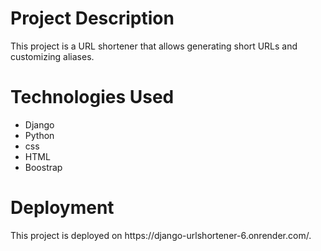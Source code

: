 <H1>Project Description</H1>
<p>This project is a URL shortener that allows generating short URLs and customizing aliases.</p>
<h1>Technologies Used</h1>
<ul>
        <li>Django</li>
        <li>Python</li>
        <li>css</li>
        <li>HTML</li>
        <li>Boostrap</li>
</ul>
<h1>Deployment</h1>
<p>This project is deployed on https://django-urlshortener-6.onrender.com/.</p>
